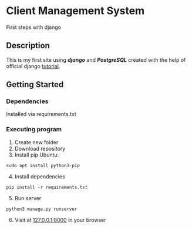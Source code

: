 # Client Management System

First steps with django

## Description

This is my first site using __*django*__ and __*PostgreSQL*__ created with the help of official django [tutorial](https://docs.djangoproject.com/en/4.0/intro/).

## Getting Started

### Dependencies

Installed via requirements.txt

### Executing program

1. Create new folder
2. Download repository
3. Install pip
Ubuntu:
```
sudo apt install python3-pip
```
4. Install dependencies
```
pip install -r requirements.txt
```
5. Run server
```
python3 manage.py runserver
```
6. Visit at [127.0.0.1:8000](http://127.0.0.1:8000) in your browser
